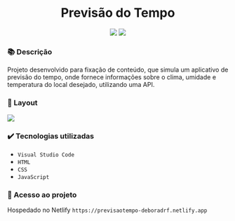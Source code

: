 <h1 align="center">Previsão do Tempo</h1>
<p align="center">
  <img src="https://img.shields.io/badge/STATUS-CONCLUIDO-green?style=plastic">
  <img src="https://img.shields.io/github/stars/deboradrf?style=social">
</p>

### 📚 Descrição
Projeto desenvolvido para fixação de conteúdo, que simula um aplicativo de previsão do tempo, onde fornece informações sobre o clima, umidade e temperatura do local desejado, utilizando uma API.

### 🎨 Layout
<img src="https://github.com/deboradrf/previsao-do-tempo/assets/130398684/1e5329d0-6415-4b96-9b56-769fa67831b6">

### ✔️ Tecnologias utilizadas
- ``Visual Studio Code``
- ``HTML``
- ``CSS``
- ``JavaScript``

### 📁 Acesso ao projeto
Hospedado no Netlify `https://previsaotempo-deboradrf.netlify.app`
